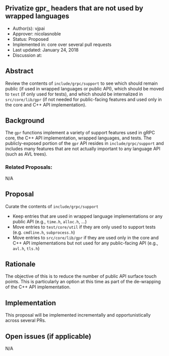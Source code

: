 Privatize gpr_ headers that are not used by wrapped languages
----
* Author(s): vjpai
* Approver: nicolasnoble
* Status: Proposed
* Implemented in: core over several pull requests
* Last updated: January 24, 2018
* Discussion at: 

## Abstract

Review the contents of `include/grpc/support` to see which should
remain public (if used in wrapped languages or public API), which
should be moved to `test` (if only used for tests), and which should
be internalized in `src/core/lib/gpr` (if not needed for public-facing
features and used only in the core and C++ API implementation).

## Background

The `gpr` functions implement a variety of support features used in
gRPC core, the C++ API implementation, wrapped languages, and
tests. The publicly-exposed portion of the `gpr` API resides in
`include/grpc/support` and includes many features that are not
actually important to any language API (such as AVL trees).

### Related Proposals:

N/A

## Proposal

Curate the contents of `include/grpc/support`
- Keep entries that are used in wrapped language implementations or
any public API (e.g., `time.h`, `alloc.h`, ...)
- Move entries to `test/core/util` if they are only used to support
  tests (e.g. `cmdline.h`, `subprocess.h`)
- Move entries to `src/core/lib/gpr` if they are used only in the core
  and C++ API implementations but not used for any public-facing API
  (e.g., `avl.h`, `tls.h`)

## Rationale

The objective of this is to reduce the number of public API surface
touch points. This is particularly an option at this time as part of
the de-wrapping of the C++ API implementation.

## Implementation

This proposal will be implemented incrementally and opportunistically
across several PRs.

## Open issues (if applicable)

N/A

